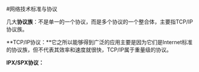 #网络技术标准与协议

几大**协议族**：不是单一的一个协议，而是多个协议的一个整合体，主要指TCP/IP协议族。

**TCP/IP协议：**它之所以能够得到广泛的应用主要是因为它们是Internet标准的协议族，但不代表其效率和速度就很快，TCP/IP属于重量级的协议。

**IPX/SPX协议：**
 

